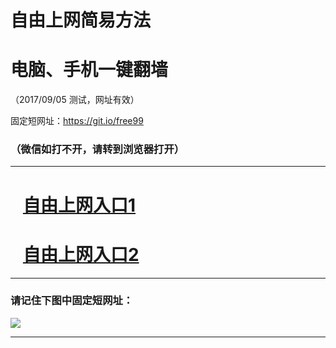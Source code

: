 ﻿# 自由上网简易方法

# 电脑、手机一键翻墙

（2017/09/05 测试，网址有效）

固定短网址：https://git.io/free99

### （微信如打不开，请转到浏览器打开）


***





# &nbsp;&nbsp; <a href="http://ft3122619071.fwq-tz1001.xyz/fwqtz01.html?t=090500128501 " target="_blank">自由上网入口1</a>
# &nbsp;&nbsp; <a href="http://ft2154526258.fwq-tz1002.xyz/fwqtz02.html?t=09050016911 " target="_blank">自由上网入口2</a>
***

### 请记住下图中固定短网址：

<img src="https://s3-us-west-2.amazonaws.com/fwq-1001/yjfq-20170905okok.png" /> 


***

